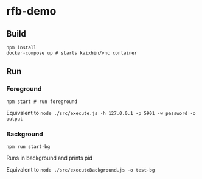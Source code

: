 # rfb-demo


## Build

```
npm install
docker-compose up # starts kaixhin/vnc container
```


## Run

### Foreground

```
npm start # run foreground
```

Equivalent to `node ./src/execute.js -h 127.0.0.1 -p 5901 -w password -o output`


### Background

```
npm run start-bg
```

Runs in background and prints pid 

Equivalent to `node ./src/executeBackground.js -o test-bg`
